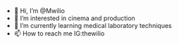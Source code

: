 - 👋 Hi, I’m @Mwilio
- 👀 I’m interested in cinema and production
- 🌱 I’m currently learning medical laboratory techniques 
- 📫 How to reach me IG:thewilio 

<!---
Mwilio/Mwilio is a ✨ special ✨ repository because its `README.md` (this file) appears on your GitHub profile.
You can click the Preview link to take a look at your changes.
--->
